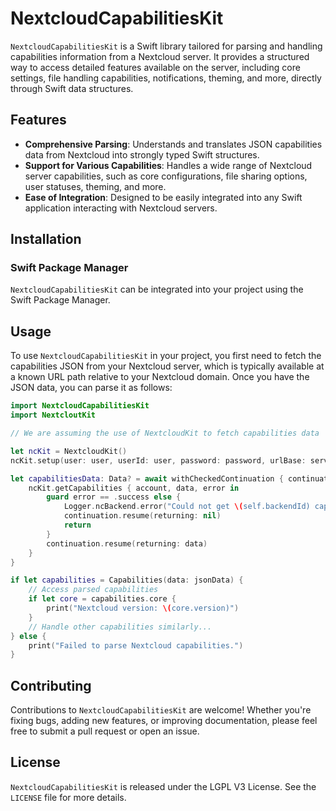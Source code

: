 NextcloudCapabilitiesKit
========================

`NextcloudCapabilitiesKit` is a Swift library tailored for parsing and handling capabilities information from a Nextcloud server. It provides a structured way to access detailed features available on the server, including core settings, file handling capabilities, notifications, theming, and more, directly through Swift data structures.

Features
--------

*   **Comprehensive Parsing**: Understands and translates JSON capabilities data from Nextcloud into strongly typed Swift structures.
*   **Support for Various Capabilities**: Handles a wide range of Nextcloud server capabilities, such as core configurations, file sharing options, user statuses, theming, and more.
*   **Ease of Integration**: Designed to be easily integrated into any Swift application interacting with Nextcloud servers.

Installation
------------

### Swift Package Manager

`NextcloudCapabilitiesKit` can be integrated into your project using the Swift Package Manager.

Usage
-----

To use `NextcloudCapabilitiesKit` in your project, you first need to fetch the capabilities JSON from your Nextcloud server, which is typically available at a known URL path relative to your Nextcloud domain. Once you have the JSON data, you can parse it as follows:

```swift
import NextcloudCapabilitiesKit
import NextcloutKit

// We are assuming the use of NextcloudKit to fetch capabilities data

let ncKit = NextcloudKit()
ncKit.setup(user: user, userId: user, password: password, urlBase: serverUrl)

let capabilitiesData: Data? = await withCheckedContinuation { continuation in
    ncKit.getCapabilities { account, data, error in
        guard error == .success else {
            Logger.ncBackend.error("Could not get \(self.backendId) capabilities: \(error)")
            continuation.resume(returning: nil)
            return
        }
        continuation.resume(returning: data)
    }
}

if let capabilities = Capabilities(data: jsonData) {
    // Access parsed capabilities
    if let core = capabilities.core {
        print("Nextcloud version: \(core.version)")
    }
    // Handle other capabilities similarly...
} else {
    print("Failed to parse Nextcloud capabilities.")
}
```

Contributing
------------

Contributions to `NextcloudCapabilitiesKit` are welcome! Whether you're fixing bugs, adding new features, or improving documentation, please feel free to submit a pull request or open an issue.

License
-------

`NextcloudCapabilitiesKit` is released under the LGPL V3 License. See the `LICENSE` file for more details.


